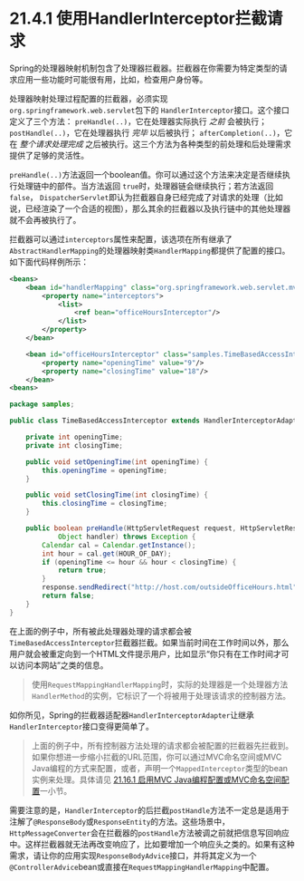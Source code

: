 # 21.4.1 使用HandlerInterceptor拦截请求

Spring的处理器映射机制包含了处理器拦截器。拦截器在你需要为特定类型的请求应用一些功能时可能很有用，比如，检查用户身份等。

处理器映射处理过程配置的拦截器，必须实现 `org.springframework.web.servlet`包下的 `HandlerInterceptor`接口。这个接口定义了三个方法： `preHandle(..)`，它在处理器实际执行 _之前_ 会被执行； `postHandle(..)`，它在处理器执行 _完毕_ 以后被执行； `afterCompletion(..)`，它在 _整个请求处理完成_ 之后被执行。这三个方法为各种类型的前处理和后处理需求提供了足够的灵活性。

`preHandle(..)`方法返回一个boolean值。你可以通过这个方法来决定是否继续执行处理链中的部件。当方法返回 `true`时，处理器链会继续执行；若方法返回 `false`， `DispatcherServlet`即认为拦截器自身已经完成了对请求的处理（比如说，已经渲染了一个合适的视图），那么其余的拦截器以及执行链中的其他处理器就不会再被执行了。

拦截器可以通过`interceptors`属性来配置，该选项在所有继承了`AbstractHandlerMapping`的处理器映射类`HandlerMapping`都提供了配置的接口。如下面代码样例所示：

```xml
<beans>
    <bean id="handlerMapping" class="org.springframework.web.servlet.mvc.method.annotation.RequestMappingHandlerMapping">
        <property name="interceptors">
            <list>
                <ref bean="officeHoursInterceptor"/>
            </list>
        </property>
    </bean>

    <bean id="officeHoursInterceptor" class="samples.TimeBasedAccessInterceptor">
        <property name="openingTime" value="9"/>
        <property name="closingTime" value="18"/>
    </bean>
<beans>
```

```java
package samples;

public class TimeBasedAccessInterceptor extends HandlerInterceptorAdapter {

    private int openingTime;
    private int closingTime;

    public void setOpeningTime(int openingTime) {
        this.openingTime = openingTime;
    }

    public void setClosingTime(int closingTime) {
        this.closingTime = closingTime;
    }

    public boolean preHandle(HttpServletRequest request, HttpServletResponse response,
            Object handler) throws Exception {
        Calendar cal = Calendar.getInstance();
        int hour = cal.get(HOUR_OF_DAY);
        if (openingTime <= hour && hour < closingTime) {
            return true;
        }
        response.sendRedirect("http://host.com/outsideOfficeHours.html");
        return false;
    }
}
```

在上面的例子中，所有被此处理器处理的请求都会被`TimeBasedAccessInterceptor`拦截器拦截。如果当前时间在工作时间以外，那么用户就会被重定向到一个HTML文件提示用户，比如显示“你只有在工作时间才可以访问本网站”之类的信息。

> 使用`RequestMappingHandlerMapping`时，实际的处理器是一个处理器方法`HandlerMethod`的实例，它标识了一个将被用于处理该请求的控制器方法。

如你所见，Spring的拦截器适配器`HandlerInterceptorAdapter`让继承`HandlerInterceptor`接口变得更简单了。

> 上面的例子中，所有控制器方法处理的请求都会被配置的拦截器先拦截到。如果你想进一步缩小拦截的URL范围，你可以通过MVC命名空间或MVC Java编程的方式来配置，或者，声明一个`MappedInterceptor`类型的bean实例来处理。具体请见 [21.16.1 启用MVC Java编程配置或MVC命名空间配置](http://docs.spring.io/spring-framework/docs/current/spring-framework-reference/html/mvc.html#mvc-config-enable)一小节。

需要注意的是，`HandlerInterceptor`的后拦截`postHandle`方法不一定总是适用于注解了`@ResponseBody`或`ResponseEntity`的方法。这些场景中，`HttpMessageConverter`会在拦截器的`postHandle`方法被调之前就把信息写回响应中。这样拦截器就无法再改变响应了，比如要增加一个响应头之类的。如果有这种需求，请让你的应用实现`ResponseBodyAdvice`接口，并将其定义为一个`@ControllerAdvice`bean或直接在`RequestMappingHandlerMapping`中配置。

